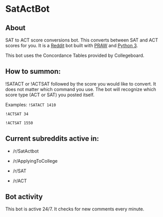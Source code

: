 # SatActBot

## About
SAT to ACT score conversions bot. This converts between SAT and ACT scores for you. It is a [Reddit](https://www.reddit.com/) bot built with [PRAW](http://praw.readthedocs.io/en/latest/) and [Python 3](https://docs.python.org/3/). 

This bot uses the Concordance Tables provided by Collegeboard.

## How to summon:
!SATACT or !ACTSAT followed by the score you would like to convert. It does not matter which command you use. The bot will recognize which score type (ACT or SAT) you posted itself.

Examples:
`!SATACT 1410`

`!ACTSAT 34`

`!ACTSAT 1550`

## Current subreddits active in:
* /r/SatActbot

* /r/ApplyingToCollege

* /r/SAT

* /r/ACT

## Bot activity
This bot is active 24/7. It checks for new comments every minute.
